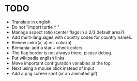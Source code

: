 # TODO
* Translate in english.
* Do not "import turtle * "
* Manage aspect ratio (center flags in a 2/3 default area?).
* Add multi-languages with country codes for country names.
* Review color(a, a) vs. color(a)
* Birmania: add a star + check colors.
* The flag border is not always there, please debug.
* Put wikipedia english links
* Move important configuration variables at the top.
* Next using a mouse click instead of input
* Add a png screen shot (or an animated gif)
